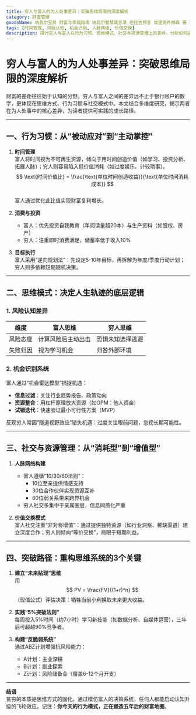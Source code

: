 ```yaml
---
title: 穷人与富人的为人处事差异：突破思维局限的深度解析
category: 财富管理
goodsName: 纳瓦尔宝典 财富与幸福指南 纳瓦尔智慧箴言录 巴拉吉预言 埃里克乔根森 著 樊登作序推荐
tags: [时间管理, 风险认知, 机会识别, 人脉网络, 价值交换]
description: 探讨穷人与富人在行为习惯、思维模式、社交与资源管理上的差异，分析如何通过优化时间管理、风险认知、机会识别及人脉网络构建等方面突破思维局限，实现财务增长和个人发展。文章提供了具体的实践策略如“未来贴现”思维、“5%突破法则”和“反脆弱系统”，为读者呈现了一条从思维方式到实际行动的清晰路径。
---
```

# 穷人与富人的为人处事差异：突破思维局限的深度解析  

财富的差距往往始于认知的分野。穷人与富人之间的差异远不止于银行账户的数字，更体现在思维方式、行为习惯与社交模式中。本文结合多维度研究，揭示两者在为人处事中的核心差异，为读者提供可实践的成长路径。

---

## 一、行为习惯：从“被动应对”到“主动掌控”  
1. **时间管理**  
   富人将时间视为不可再生资源，倾向于用时间创造价值（如学习、投资分析、拓展人脉）；穷人则容易陷入低价值消耗（如过度娱乐、计较琐事）。  
   $$ \text{时间价值比} = \frac{\text{单位时间创造收益}}{\text{单位时间消耗成本}} $$  
   富人通过优化此比值实现财富复利增长。

2. **消费与投资**  
   - 富人：优先投资自我教育（年阅读量超20本）与生产资料（如股权、房产）  
   - 穷人：注重即时消费满足，储蓄率低于收入10%  

3. **目标执行**  
   富人采用“逆向规划法”：先设定5-10年目标，再拆解为年度/季度行动计划；穷人则多依赖短期随机决策。

---

## 二、思维模式：决定人生轨迹的底层逻辑  
### 1. 风险认知差异  
| 维度       | 富人思维                | 穷人思维                |  
|------------|-------------------------|-------------------------|  
| 风险态度   | 计算风险后主动出击  | 恐惧未知选择逃避    |  
| 失败归因   | 视为学习机会       | 归咎外部环境        |  

### 2. 机会识别系统  
富人通过“机会雷达模型”捕捉机遇：  
- **信息过滤**：关注行业趋势报告、政策动向  
- **资源整合**：用杠杆原理放大资源（如OPM：他人资金）  
- **试错迭代**：快速验证最小可行性方案（MVP）  

反观穷人常因“隧道视野效应”错失机遇：过度关注眼前问题，忽视长期可能性。

---

## 三、社交与资源管理：从“消耗型”到“增值型”  
1. **人脉网络构建**  
   - 富人遵循“10/30/60法则”：  
     - 10位至亲提供情感支持  
     - 30位合作伙伴实现资源互补  
     - 60位弱关系带来跨界机会  
   - 穷人社交多集中于亲属圈层，信息同质化严重  

2. **价值交换模式**  
   富人社交注重“非对称增值”：通过提供独特资源（如行业洞察、稀缺渠道）建立深度合作；穷人则倾向“等价交换”，局限于短期利益。

---

## 四、突破路径：重构思维系统的3个关键  
1. **建立“未来贴现”思维**  
   用$$ PV = \frac{FV}{(1+r)^n} $$（现值公式）评估决策：牺牲当前小利换取未来更大收益。  

2. **实践“5%突破法则”**  
   每周投入5%时间（约7小时）学习新技能（如数据分析、自媒体运营），三年后可超越90%竞争者。  

3. **构建“反脆弱系统”**  
   通过ABZ计划增强抗风险能力：  
   - A计划：主业深耕  
   - B计划：副业探索  
   - Z计划：风险储备金（覆盖6-12个月开支）  

---

**结语**  
贫穷的本质是思维方式的固化。通过模仿富人的决策系统，任何人都能启动认知升级的飞轮效应。记住：**你今天的行为模式，正在塑造五年后的财富地图**。